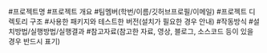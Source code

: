  #프로젝트명
 #프로젝트 개요
 #팀멤버(학번/이름/깃허브프로필/이메일)
 #프로젝트 디렉토리 구조
 #사용한 패키지와 테스트한 버전(설치가 필요한 경우 안내)
 #작동방식
#설치방법/실행방법/실행결과
#참고자료(참고한 자료, 영상, 블로그, 소스코드 등이 있을 경우 반드시 표기)
